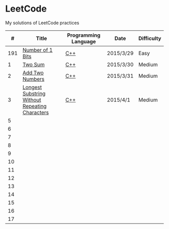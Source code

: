 # LeetCode
My solutions of LeetCode practices  

| #     |                 Title                  | Programming Language  | Date       | Difficulty  |
| ----- | -------------------------------------- | --------------------- | ---------- | ----------- |
| 191   | [Number of 1 Bits](https://leetcode.com/problems/number-of-1-bits/)|[C++](https://github.com/yangxuhui/LeetCode/blob/master/src/191.%20Number%20of%201%20Bits/Numberof1Bits.cpp)| 2015/3/29  |  Easy|
| 1   |[Two Sum](https://leetcode.com/problems/two-sum/)|[C++](https://github.com/yangxuhui/LeetCode/blob/master/src/1.TwoSum/TwoSum.cpp)|2015/3/30| Medium|
| 2   |[Add Two Numbers](https://leetcode.com/problems/add-two-numbers/)|[C++](https://github.com/yangxuhui/LeetCode/blob/master/src/2.AddTwoNumbers/AddTwoNumbers.cpp)|2015/3/31|Medium|
| 3   |[Longest Substring Without Repeating Characters](https://leetcode.com/problems/longest-substring-without-repeating-characters/)|[C++](https://github.com/yangxuhui/LeetCode/blob/master/src/3.LongestSubstringWithoutRepeatingCharacters/LongestSubstringWithoutRepeatingCharacters.cpp)|2015/4/1|Medium|
| 5   |                                        |                       |       |             |
| 6   |                                        |                       |       |             |
| 7   |                                        |                       |       |             |
| 8   |                                        |                       |       |             |
| 9   |                                        |                       |       |             |
| 10  |                                        |                       |       |             |
| 11  |                                        |                       |       |             |
| 12  |                                        |                       |       |             |
| 13  |                                        |                       |       |             |
| 14  |                                        |                       |       |             |
| 15  |                                        |                       |       |             |
| 16  |                                        |                       |       |             |
| 17  |                                        |                       |       |             |

